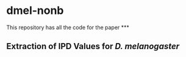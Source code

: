 # dmel-nonb

This repository has all the code for the paper ***

Extraction of IPD Values for *D. melanogaster*
---
